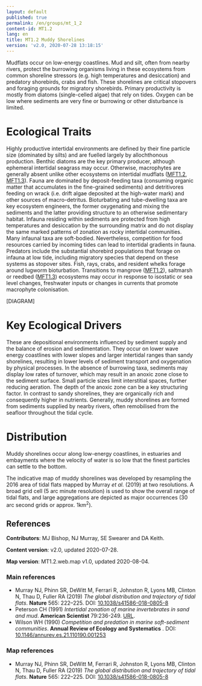 ```yaml
---
layout: default
published: true
permalink: /en/groups/mt_1_2
content-id: MT1.2
lang: en
title: MT1.2 Muddy Shorelines
version: 'v2.0, 2020-07-28 13:18:15'
---
```


Mudflats occur on low-energy coastlines. Mud and silt, often from nearby rivers, protect the burrowing organisms living in these ecosystems from common shoreline stressors (e.g. high temperatures and desiccation) and predatory shorebirds, crabs and fish. These shorelines are critical stopovers and foraging grounds for migratory shorebirds. Primary productivity is mostly from diatoms (single-celled algae) that rely on tides. Oxygen can be low where sediments are very fine or burrowing or other disturbance is limited.

# Ecological Traits
 
Highly productive intertidal environments are defined by their fine particle size (dominated by silts) and are fuelled largely by allochthonous production. Benthic diatoms are the key primary producer, although ephemeral intertidal seagrass may occur. Otherwise, macrophytes are generally absent unlike other ecosystems on intertidal mudflats ([MFT1.2](/explore/groups/MFT1.2), [MFT1.3](/explore/groups/MFT1.3)). Fauna are dominated by deposit-feeding taxa (consuming organic matter that accumulates in the fine-grained sediments) and detritivores feeding on wrack (i.e. drift algae deposited at the high-water mark) and other sources of macro-detritus. Bioturbating and tube-dwelling taxa are key ecosystem engineers, the former oxygenating and mixing the sediments and the latter providing structure to an otherwise sedimentary habitat. Infauna residing within sediments are protected from high temperatures and desiccation by the surrounding matrix and do not display the same marked patterns of zonation as rocky intertidal communities. Many infaunal taxa are soft-bodied. Nevertheless, competition for food resources carried by incoming tides can lead to intertidal gradients in fauna. Predators include the substantial shorebird populations that forage on infauna at low tide, including migratory species that depend on these systems as stopover sites. Fish, rays, crabs, and resident whelks forage around lugworm bioturbation. Transitions to mangrove ([MFT1.2](/explore/groups/MFT1.2)), saltmarsh or reedbed ([MFT1.3](/explore/groups/MFT1.3)) ecosystems may occur in response to isostatic or sea level changes, freshwater inputs or changes in currents that promote macrophyte colonisation.

[DIAGRAM]

# Key Ecological Drivers
 
These are depositional environments influenced by sediment supply and the balance of erosion and sedimentation. They occur on lower wave energy coastlines with lower slopes and larger intertidal ranges than sandy shorelines, resulting in lower levels of sediment transport and oxygenation by physical processes. In the absence of burrowing taxa, sediments may display low rates of turnover, which may result in an anoxic zone close to the sediment surface. Small particle sizes limit interstitial spaces, further reducing aeration. The depth of the anoxic zone can be a key structuring factor. In contrast to sandy shorelines, they are organically rich and consequently higher in nutrients. Generally, muddy shorelines are formed from sediments supplied by nearby rivers, often remobilised from the seafloor throughout the tidal cycle.
 
# Distribution
 
Muddy shorelines occur along low-energy coastlines, in estuaries and embayments where the velocity of water is so low that the finest particles can settle to the bottom. 

The indicative map of muddy shorelines was developed by resampling the 2016 area of tidal flats mapped by Murray _et al._ (2019) at two resolutions. A broad grid cell (5 arc minute resolution) is used to show the overall range of tidal flats, and large aggregations are depicted as major occurrences (30 arc second grids or approx. 1km<sup>2</sup>).

## References

**Contributors**: MJ Bishop, NJ Murray, SE Swearer and DA Keith.

**Content version**: v2.0, updated 2020-07-28.

**Map version**: MT1.2.web.map v1.0, updated 2020-08-04.

### Main references
* Murray NJ, Phinn SR, DeWitt M, Ferrari R, Johnston R, Lyons MB, Clinton N, Thau D, Fuller RA  (2019) *The global distribution and trajectory of tidal flats*. **Nature** 565: 222–225. DOI: [10.1038/s41586-018-0805-8](http://doi.org/10.1038/s41586-018-0805-8)
* Peterson CH  (1991) *Intertidal zonation of marine invertebrates in sand and mud*. **American Scientist** 79:236-249. [URL](http://www.jstor.org/stable/29774371).
* Wilson WH  (1990) *Competition and predation in marine soft-sediment communities*. **Annual Review of Ecology and Systematics** . DOI: [10.1146/annurev.es.21.110190.001253](http://doi.org/10.1146/annurev.es.21.110190.001253)

### Map references
* Murray NJ, Phinn SR, DeWitt M, Ferrari R, Johnston R, Lyons MB, Clinton N, Thau D, Fuller RA  (2019) *The global distribution and trajectory of tidal flats*. **Nature** 565: 222–225. DOI: [10.1038/s41586-018-0805-8](http://doi.org/10.1038/s41586-018-0805-8)
